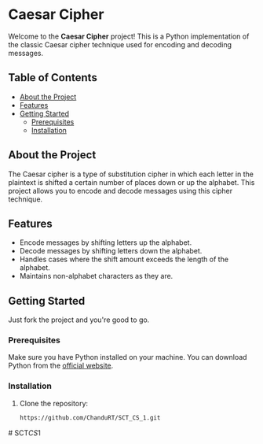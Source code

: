 # Caesar Cipher

Welcome to the **Caesar Cipher** project! This is a Python implementation of the classic Caesar cipher technique used for encoding and decoding messages.

## Table of Contents

- [About the Project](#about-the-project)
- [Features](#features)
- [Getting Started](#getting-started)
  - [Prerequisites](#prerequisites)
  - [Installation](#installation)

## About the Project

The Caesar cipher is a type of substitution cipher in which each letter in the plaintext is shifted a certain number of places down or up the alphabet. This project allows you to encode and decode messages using this cipher technique.

## Features

- Encode messages by shifting letters up the alphabet.
- Decode messages by shifting letters down the alphabet.
- Handles cases where the shift amount exceeds the length of the alphabet.
- Maintains non-alphabet characters as they are.

## Getting Started

Just fork the project and you're good to go.

### Prerequisites

Make sure you have Python installed on your machine. You can download Python from the [official website](https://www.python.org/).

### Installation

1. Clone the repository:
   ```sh
   https://github.com/ChanduRT/SCT_CS_1.git
#   S C T _ C S _ 1 
 
 
